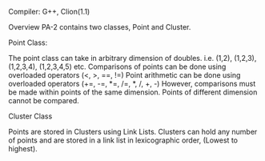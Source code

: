 Compiler: G++,  Clion(1.1)

Overview
PA-2 contains two classes, Point and Cluster.

Point Class:

The point class  can take in arbitrary dimension of doubles.
i.e.  (1,2), (1,2,3), (1,2,3,4), (1,2,3,4,5) etc.
Comparisons of points can be done using overloaded operators (<, >, ==,  !=)
Point arithmetic can be done using overloaded operators (+=,  -=,  *=, /=,  *,  /,  +, -) 
However, comparisons must be made within points of the same dimension. Points of different dimension cannot be compared.

Cluster Class

Points are stored in Clusters using Link Lists. 
Clusters can hold any number of points and are stored in a link list in lexicographic order, (Lowest to highest).
